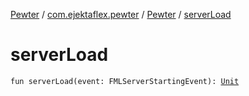 [Pewter](../../index.md) / [com.ejektaflex.pewter](../index.md) / [Pewter](index.md) / [serverLoad](./server-load.md)

# serverLoad

`fun serverLoad(event: FMLServerStartingEvent): `[`Unit`](https://kotlinlang.org/api/latest/jvm/stdlib/kotlin/-unit/index.html)